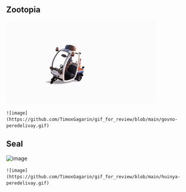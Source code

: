 ## Zootopia
   
![image](https://github.com/TimoxGagarin/gif_for_review/blob/main/govno-peredelivay.gif)

`![image](https://github.com/TimoxGagarin/gif_for_review/blob/main/govno-peredelivay.gif)`

## Seal

![image](https://github.com/TimoxGagarin/gif_for_review/blob/main/huinya-peredelivay.gif)

`![image](https://github.com/TimoxGagarin/gif_for_review/blob/main/huinya-peredelivay.gif)`
